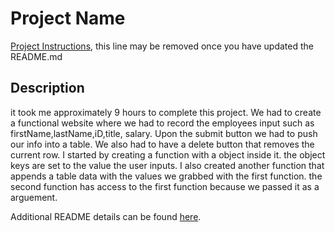 # Project Name

[Project Instructions](./INSTRUCTIONS.md), this line may be removed once you have updated the README.md

## Description

it took me approximately 9 hours to complete this project. We had to create a functional website where we had to record the employees input such as firstName,lastName,iD,title, salary. Upon the submit button we had to push our info into a table. We also had to have a delete button that removes the current row. I started by creating a function with a object inside it. the object keys are set to the value the user inputs. I also created another function that appends a table data with the values we grabbed with the first function. the second function has access to the first function because we passed it as a arguement.

Additional README details can be found [here](https://github.com/PrimeAcademy/readme-template/blob/master/README.md).
